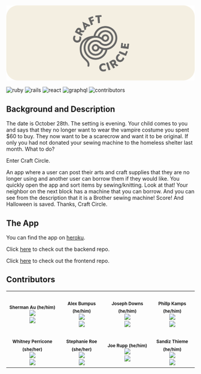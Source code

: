 ![banner](./CraftCircleLogoBanner-19.png)

![ruby](https://img.shields.io/badge/Ruby-2.7.4-red)
![rails](https://img.shields.io/badge/Rails-5.2.8-g)
![react](https://img.shields.io/badge/React-18.2.0-blue)
![graphql](https://img.shields.io/badge/GraphQL-2.0.11-blueviolet)
![contributors](https://img.shields.io/badge/Contributors-8-yellow)

## Background and Description

The date is October 28th. The setting is evening. Your child comes to you and says that they no longer want to wear the vampire costume you spent $60 to buy. They now want to be a scarecrow and want it to be original. If only you had not donated your sewing machine to the homeless shelter last month. What to do?

Enter Craft Circle.

An app where a user can post their arts and craft supplies that they are no longer using and another user can borrow them if they would like. You quickly open the app and sort items by sewing/knitting. Look at that! Your neighbor on the next block has a machine that you can borrow. And you can see from the description that it is a Brother sewing machine! Score! And Halloween is saved. Thanks, Craft Circle.

## The App

You can find the app on [heroku](https://craft-circle.herokuapp.com).

Click [here](https://github.com/Craft-Circle/craft_circle_be) to check out the backend repo.

Click [here](https://github.com/Craft-Circle/craft-circle-ui) to check out the frontend repo.

## Contributors

<table>

  <tr>

   <td align="center"><img src="https://avatars.githubusercontent.com/u/95321606?s=400&u=90b2d52424bfbec5411b711901d4789f2e40c470&v=4" width="100px;" alt=""/><br /><sub><b>Sherman Au (he/him)</b></sub><br /><a href="https://www.linkedin.com/in/sherman-au-2b4a69142/" title ="Linked In"><img src="https://img.shields.io/badge/LinkedIn-0077B5?style=for-the-badge&logo=linkedin&logoColor=white" /></a><br /><a href="https://github.com/ShermanA-13" title ="GitHub"><img src="https://img.shields.io/badge/GitHub-100000?style=for-the-badge&logo=github&logoColor=white" width="115"></td>

   <td align="center"><img src="https://avatars.githubusercontent.com/u/3982238?v=4" width="100px;" alt=""/><br /><sub><b>Alex Bumpus (he/him)</b></sub></a><br /><a href="https://www.linkedin.com/in/alexander-bumpus/" title ="Linked In"><img src="https://img.shields.io/badge/LinkedIn-0077B5?style=for-the-badge&logo=linkedin&logoColor=white" /></a><br /><a href="https://github.com/Abumpus17" title="GitHub"><img src="https://img.shields.io/badge/GitHub-100000?style=for-the-badge&logo=github&logoColor=white" width="115"></td>

   <td align="center"><img src="https://avatars.githubusercontent.com/u/93220002?s=400&u=9e2d707e1b8f15766ce240ab4272fa2fde076e87&v=4" width="100px;" alt=""/><br /><sub><b>Joseph Downs (he/him)</b></sub></a><br /><a href="https://www.linkedin.com/in/josdowns/" title ="Linked In"><img src="https://img.shields.io/badge/LinkedIn-0077B5?style=for-the-badge&logo=linkedin&logoColor=white" /></a><br /><a href="https://github.com/josephdowns" title ="GitHub"><img src="https://img.shields.io/badge/GitHub-100000?style=for-the-badge&logo=github&logoColor=white" width="115"></td>

   <td align="center"><img src="https://avatars.githubusercontent.com/u/56653844?v=4" width="104px;" alt=""/><br /><sub><b>Phillp Kamps (he/him)</b></sub></a><br /><a href="https://www.linkedin.com/in/phillip-kamps/" title ="Linked In"><img src="https://img.shields.io/badge/LinkedIn-0077B5?style=for-the-badge&logo=linkedin&logoColor=white" /></a><br /><a href="https://github.com/phillipkamps/landing_page" title ="GitHub"><img src="https://img.shields.io/badge/GitHub-100000?style=for-the-badge&logo=github&logoColor=white" width="115"></td>

   </tr>
   <tr>

   <td align="center"><img src="https://avatars.githubusercontent.com/u/96502923?v=4" width="100px;" alt=""/><br /><sub><b>Whitney Perricone (she/her)</b></sub></a><br /><a href="https://www.linkedin.com/in/whitney-perricone/" title ="Linked In"><img src="https://img.shields.io/badge/LinkedIn-0077B5?style=for-the-badge&logo=linkedin&logoColor=white" /></a><br /><a href="https://github.com/Wperricone" title="GitHub"><img src="https://img.shields.io/badge/GitHub-100000?style=for-the-badge&logo=github&logoColor=white" width="115"></td>

   <td align="center"><img src="https://avatars.githubusercontent.com/u/96928474?v=4" width="105px;" alt=""/><br /><sub><b>Stephanie Roe (she/her)</b></sub></a><br /><a href="" title ="Linked In"><img src="https://img.shields.io/badge/LinkedIn-0077B5?style=for-the-badge&logo=linkedin&logoColor=white" /></a><br /><a href="https://www.linkedin.com/in/stephanie-j-roe/" title="GitHub"><img src="https://img.shields.io/badge/GitHub-100000?style=for-the-badge&logo=github&logoColor=white" width="115"></td>

   <td align="center"><img src="https://avatars.githubusercontent.com/u/96392562?v=4" width="105px;" alt=""/><br /><sub><b>Joe Rupp (he/him)</b></sub></a><br /><a href="https://www.linkedin.com/in/joseph-rupp/" title ="Linked In"><img src="https://img.shields.io/badge/LinkedIn-0077B5?style=for-the-badge&logo=linkedin&logoColor=white" /></a><br /><a href="https://github.com/JoeRupp" title="GitHub"><img src="https://img.shields.io/badge/GitHub-100000?style=for-the-badge&logo=github&logoColor=white" width="115"></td>

   <td align="center"><img src="https://avatars.githubusercontent.com/u/94508708?v=4" width="100px;" alt=""/><br /><sub><b>Sandiz Thieme (he/him)</b></sub></a><br /><a href="https://www.linkedin.com/in/sandisz-thieme-25335316a/" title ="Linked In"><img src="https://img.shields.io/badge/LinkedIn-0077B5?style=for-the-badge&logo=linkedin&logoColor=white" /></a><br /><a href="https://github.com/sandisz-d734m37" title="GitHub"><img src="https://img.shields.io/badge/GitHub-100000?style=for-the-badge&logo=github&logoColor=white" width="115"></td>

  </tr>
</table>
